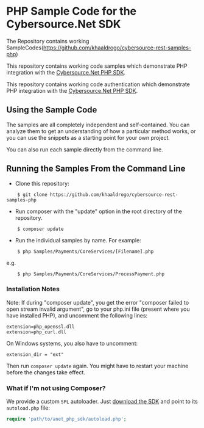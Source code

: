 # PHP Sample Code for the Cybersource.Net SDK
The Repository contains working SampleCodes(https://github.com/khaaldrogo/cybersource-rest-samples-php)

This repository contains working code samples which demonstrate PHP integration with the [Cybersource.Net PHP SDK](https://github.com/khaaldrogo/sdk-php).

This repository contains working code authentication which demonstrate PHP integration with the [Cybersource.Net PHP SDK](https://github.com/khaaldrogo/authentication-sdk-php).



## Using the Sample Code

The samples are all completely independent and self-contained. You can analyze them to get an understanding of how a particular method works, or you can use the snippets as a starting point for your own project.

You can also run each sample directly from the command line.

## Running the Samples From the Command Line
* Clone this repository:
```
    $ git clone https://github.com/khaaldrogo/cybersource-rest-samples-php
```
* Run composer with the "update" option in the root directory of the repository.
```
    $ composer update
```
* Run the individual samples by name. For example:
```
    $ php Samples/Payments/CoreServices/[Filename].php
```
e.g.
```
    $ php Samples/Payments/CoreServices/ProcessPayment.php
```

### Installation Notes
Note: If during "composer update", you get the error "composer failed to open stream invalid argument", go to your php.ini file (present where you have installed PHP), and uncomment the following lines:
```
extension=php_openssl.dll
extension=php_curl.dll
```
On Windows systems, you also have to uncomment:
```
extension_dir = "ext"
```
Then run `composer update` again. You might have to restart your machine before the changes take effect.

### What if I'm not using Composer?
We provide a custom `SPL` autoloader. Just [download the SDK](https://github.com/CybersourceNet/sdk-php/releases) and point to its `autoload.php` file:

```php
require 'path/to/anet_php_sdk/autoload.php';
```
